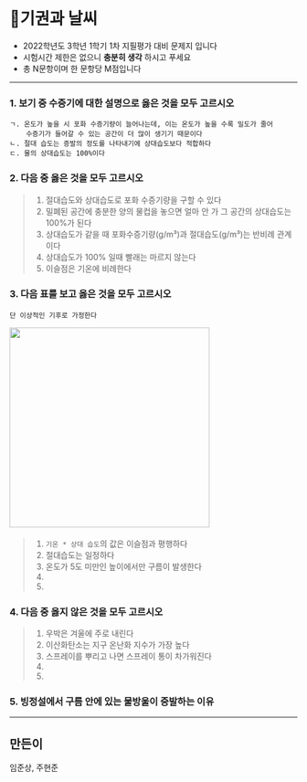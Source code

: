 # 🤑기권과 날씨
* 2022학년도 3학년 1학기 1차 지필평가 대비 문제지 입니다
* 시험시간 제한은 없으니 **충분히 생각** 하시고 푸세요
* 총 N문항이며 한 문항당 M점입니다
- - -
### 1. 보기 중 수증기에 대한 설명으로 옳은 것을 모두 고르시오
```
ㄱ. 온도가 높을 시 포화 수증기량이 늘어나는데, 이는 온도가 높을 수록 밀도가 줄어 
    수증기가 들어갈 수 있는 공간이 더 많이 생기기 때문이다
ㄴ. 절대 습도는 증발의 정도를 나타내기에 상대습도보다 적합하다
ㄷ. 물의 상대습도는 100%이다
```

### 2. 다음 중 옳은 것을 모두 고르시오
> 1. 절대습도와 상대습도로 포화 수증기량을 구할 수 있다
> 2. 밀폐된 공간에 충분한 양의 물컵을 놓으면 얼마 안 가 그 공간의 상대습도는 100%가 된다
> 3. 상대습도가 같을 때 포화수증기량(g/m³)과 절대습도(g/m³)는 반비례 관계이다
> 4. 상대습도가 100% 일때 빨래는 마르지 않는다
> 5. 이슬점은 기온에 비례한다

### 3. 다음 표를 보고 옳은 것을 모두 고르시오
```
단 이상적인 기후로 가정한다
```
<img width="350" src="https://mblogthumb-phinf.pstatic.net/20160818_48/feia1230_14715005215513QRqh_JPEG/111.jpg?type=w800"/>ㅤ
> 1. `기온 * 상대 습도`의 값은 이슬점과 평행하다
> 2. 절대습도는 일정하다
> 3. 온도가 5도 미만인 높이에서만 구름이 발생한다
> 4. 
> 5. 

### 4. 다음 중 옳지 않은 것을 모두 고르시오 
> 1. 우박은 겨울에 주로 내린다
> 2. 이산화탄소는 지구 온난화 지수가 가장 높다
> 3. 스프레이를 뿌리고 나면 스프레이 통이 차가워진다
> 4. 
> 5.

### 5. 빙정설에서 구름 안에 있는 물방울이 증발하는 이유

- - -
## 만든이
임준상, 주현준
